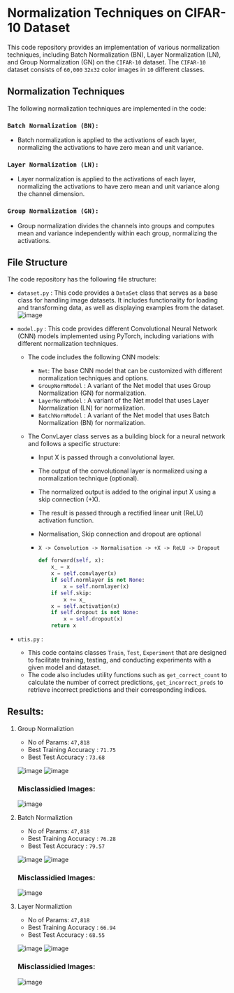 # Normalization Techniques on CIFAR-10 Dataset

This code repository provides an implementation of various normalization techniques, including Batch Normalization (BN), Layer Normalization (LN), and Group Normalization (GN) on the `CIFAR-10` dataset. The `CIFAR-10` dataset consists of `60,000` `32x32` color images in `10` different classes.

## Normalization Techniques
The following normalization techniques are implemented in the code:

### `Batch Normalization (BN):` 
  - Batch normalization is applied to the activations of each layer, normalizing the activations to have zero mean and unit variance.
    
### `Layer Normalization (LN):` 
  - Layer normalization is applied to the activations of each layer, normalizing the activations to have zero mean and unit variance along the channel dimension.
    
### `Group Normalization (GN):` 
  - Group normalization divides the channels into groups and computes mean and variance independently within each group, normalizing the activations.

## File Structure
The code repository has the following file structure:

  - `dataset.py` : This code provides a `DataSet` class that serves as a base class for handling image datasets. It includes functionality for loading and transforming data, as well as displaying examples from the dataset.
      ![image](https://github.com/Shashank-Gottumukkala/ERA-S8/assets/59787210/b58723c5-0332-4e9a-98cb-d9c7ec44ae48)

  - `model.py` : This code provides different Convolutional Neural Network (CNN) models implemented using PyTorch, including variations with different normalization techniques.
    
    - The code includes the following CNN models:

      - `Net`: The base CNN model that can be customized with different normalization techniques and options.
      - `GroupNormModel` : A variant of the Net model that uses Group Normalization (GN) for normalization.
      - `LayerNormModel` : A variant of the Net model that uses Layer Normalization (LN) for normalization.
      - `BatchNormModel` : A variant of the Net model that uses Batch Normalization (BN) for normalization.

    - The ConvLayer class serves as a building block for a neural network and follows a specific structure:

      - Input X is passed through a convolutional layer.
      - The output of the convolutional layer is normalized using a normalization technique (optional).
      - The normalized output is added to the original input X using a skip connection (+X).
      - The result is passed through a rectified linear unit (ReLU) activation function.
      - Normalisation, Skip connection and dropout are optional
        
      - ```bazaar
        X -> Convolution -> Normalisation -> +X -> ReLU -> Dropout
        ```
            
      
          ```python
          def forward(self, x):
              x_ = x
              x = self.convlayer(x)
              if self.normlayer is not None:
                  x = self.normlayer(x)
              if self.skip:
                  x += x_
              x = self.activation(x)
              if self.dropout is not None:
                  x = self.dropout(x)
              return x
          ```

      
  - `utis.py` :
     - This code contains classes `Train`, `Test`, `Experiment` that are designed to facilitate training, testing, and conducting experiments with a given model and dataset.
     - The code also includes utility functions such as `get_correct_count` to calculate the number of correct predictions, `get_incorrect_preds` to retrieve incorrect predictions and their corresponding indices.

## Results:
1. Group Normaliztion
   - No of Params: `47,818`
   - Best Training Accuracy : `71.75`
   - Best Test Accuracy : `73.68`
  
   ![image](https://github.com/Shashank-Gottumukkala/ERA-S8/assets/59787210/efb7f613-09b0-48a1-a679-622ad220e7c6)
   ![image](https://github.com/Shashank-Gottumukkala/ERA-S8/assets/59787210/ae8e1ba7-ac6d-4bee-bfc6-4a4265567ab2)

   ### Misclassidied Images:
   ![image](https://github.com/Shashank-Gottumukkala/ERA-S8/assets/59787210/9648407e-7efb-475b-ba80-2c8902c70dd1)

2. Batch Normaliztion
   - No of Params: `47,818`
   - Best Training Accuracy : `76.28`
   - Best Test Accuracy : `79.57`
  
   ![image](https://github.com/Shashank-Gottumukkala/ERA-S8/assets/59787210/3a8f3c92-0043-4ef9-9e02-9232cd70a9e3)
   ![image](https://github.com/Shashank-Gottumukkala/ERA-S8/assets/59787210/a44a793f-14c2-4f81-be95-e87b1e4fe8a2)

   ### Misclassidied Images:
   ![image](https://github.com/Shashank-Gottumukkala/ERA-S8/assets/59787210/d1f5982c-356f-4f97-8827-8bbc70f23090)

3. Layer Normaliztion
   - No of Params: `47,818`
   - Best Training Accuracy : `66.94`
   - Best Test Accuracy : `68.55`
  
   ![image](https://github.com/Shashank-Gottumukkala/ERA-S8/assets/59787210/4c855354-05f7-4a2f-9270-2f6bda32ce81)
   ![image](https://github.com/Shashank-Gottumukkala/ERA-S8/assets/59787210/298d90ff-2f58-46cd-b63f-7755361f0b1b)


   ### Misclassidied Images:
   ![image](https://github.com/Shashank-Gottumukkala/ERA-S8/assets/59787210/68268936-60bd-4c13-bf9e-0063328bc871)






  



